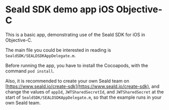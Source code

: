 # Seald SDK demo app iOS Objective-C

This is a basic app, demonstrating use of the Seald SDK for iOS in Objective-C.

The main file you could be interested in reading is `SealdSDK/SEALDSDKAppDelegate.m`.

Before running the app, you have to install the Cocoapods, with the command `pod install`.

Also, it is recommended to create your own Seald team on [https://www.seald.io/create-sdk](https://www.seald.io/create-sdk),
and change the values of `appId`, `JWTSharedSecretId`, and `JWTSharedSecret`
at the start of `SealdSDK/SEALDSDKAppDelegate.m`,
so that the example runs in your own Seald team.

